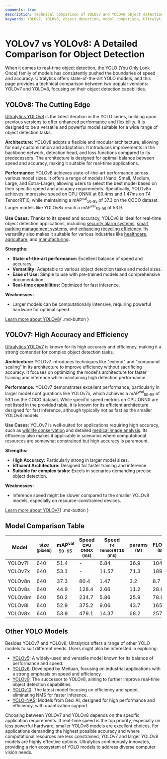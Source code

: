 ```yaml
---
comments: true
description: Technical comparison of YOLOv7 and YOLOv8 object detection models, including architecture, performance, and use cases.
keywords: YOLOv7, YOLOv8, object detection, model comparison, Ultralytics, AI, computer vision
---
```


# YOLOv7 vs YOLOv8: A Detailed Comparison for Object Detection

<script async src="https://cdn.jsdelivr.net/npm/chart.js@3.9.1/dist/chart.min.js"></script>
<script defer src="../../javascript/benchmark.js"></script>

<canvas id="modelComparisonChart" width="1024" height="400" active-models='["YOLOv7", "YOLOv8"]'></canvas>

When it comes to real-time object detection, the YOLO (You Only Look Once) family of models has consistently pushed the boundaries of speed and accuracy. Ultralytics offers state-of-the-art YOLO models, and this page provides a technical comparison between two popular versions: YOLOv7 and YOLOv8, focusing on their object detection capabilities.

## YOLOv8: The Cutting Edge

[Ultralytics YOLOv8](https://docs.ultralytics.com/models/yolov8/) is the latest iteration in the YOLO series, building upon previous versions to offer enhanced performance and flexibility. It is designed to be a versatile and powerful model suitable for a wide range of object detection tasks.

**Architecture:** YOLOv8 adopts a flexible and modular architecture, allowing for easy customization and adaptation. It introduces improvements in the backbone network, detection head, and loss functions compared to its predecessors. The architecture is designed for optimal balance between speed and accuracy, making it suitable for real-time applications.

**Performance:** YOLOv8 achieves state-of-the-art performance across various model sizes. It offers a range of models (Nano, Small, Medium, Large, and Extra-Large), allowing users to select the best model based on their specific speed and accuracy requirements. Specifically, YOLOv8n achieves impressive speed on CPU ONNX at 80.4ms and 1.47ms on T4 TensorRT10, while maintaining a mAP<sup>val</sup><sub>50-95</sub> of 37.3 on the COCO dataset. Larger models like YOLOv8x reach a mAP<sup>val</sup><sub>50-95</sub> of 53.9.

**Use Cases:** Thanks to its speed and accuracy, YOLOv8 is ideal for real-time object detection applications, including [security alarm systems](https://www.ultralytics.com/blog/security-alarm-system-projects-with-ultralytics-yolov8), [smart parking management systems](https://www.ultralytics.com/blog/ultralytics-yolov8-for-smarter-parking-management-systems), and [enhancing recycling efficiency](https://www.ultralytics.com/blog/recycling-efficiency-the-power-of-vision-ai-in-automated-sorting). Its versatility also makes it suitable for various industries like [healthcare](https://www.ultralytics.com/solutions/ai-in-healthcare), [agriculture](https://www.ultralytics.com/solutions/ai-in-agriculture), and [manufacturing](https://www.ultralytics.com/solutions/ai-in-manufacturing).

**Strengths:**

- **State-of-the-art performance:** Excellent balance of speed and accuracy.
- **Versatility:** Adaptable to various object detection tasks and model sizes.
- **Ease of Use:** Simple to use with pre-trained models and comprehensive documentation.
- **Real-time capabilities:** Optimized for fast inference.

**Weaknesses:**

- Larger models can be computationally intensive, requiring powerful hardware for optimal speed.

[Learn more about YOLOv8](https://docs.ultralytics.com/models/yolov8/){ .md-button }

## YOLOv7: High Accuracy and Efficiency

[Ultralytics YOLOv7](https://docs.ultralytics.com/models/yolov7/) is known for its high accuracy and efficiency, making it a strong contender for complex object detection tasks.

**Architecture:** YOLOv7 introduces techniques like "extend" and "compound scaling" in its architecture to improve efficiency without sacrificing accuracy. It focuses on optimizing the model's architecture for faster training and inference while maintaining high detection performance.

**Performance:** YOLOv7 demonstrates excellent performance, particularly in larger model configurations like YOLOv7x, which achieves a mAP<sup>val</sup><sub>50-95</sub> of 53.1 on the COCO dataset. While specific speed metrics on CPU ONNX are not listed in the provided table, it is known for its efficient architecture designed for fast inference, although typically not as fast as the smaller YOLOv8 models.

**Use Cases:** YOLOv7 is well-suited for applications requiring high accuracy, such as [wildlife conservation](https://www.ultralytics.com/blog/protecting-biodiversity-the-kashmir-world-foundations-success-story-with-yolov5-and-yolov8) and detailed [medical image analysis](https://www.ultralytics.com/blog/ultralytics-yolo11-in-hospitals-advancing-healthcare-with-computer-vision). Its efficiency also makes it applicable in scenarios where computational resources are somewhat constrained but high accuracy is paramount.

**Strengths:**

- **High Accuracy:** Particularly strong in larger model sizes.
- **Efficient Architecture:** Designed for faster training and inference.
- **Suitable for complex tasks:** Excels in scenarios demanding precise object detection.

**Weaknesses:**

- Inference speed might be slower compared to the smaller YOLOv8 models, especially on resource-constrained devices.

[Learn more about YOLOv7](https://docs.ultralytics.com/models/yolov7/){ .md-button }

## Model Comparison Table

| Model   | size<br><sup>(pixels) | mAP<sup>val<br>50-95 | Speed<br><sup>CPU ONNX<br>(ms) | Speed<br><sup>T4 TensorRT10<br>(ms) | params<br><sup>(M) | FLOPs<br><sup>(B) |
| ------- | --------------------- | -------------------- | ------------------------------ | ----------------------------------- | ------------------ | ----------------- |
| YOLOv7l | 640                   | 51.4                 | -                              | 6.84                                | 36.9               | 104.7             |
| YOLOv7x | 640                   | 53.1                 | -                              | 11.57                               | 71.3               | 189.9             |
|         |                       |                      |                                |                                     |                    |                   |
| YOLOv8n | 640                   | 37.3                 | 80.4                           | 1.47                                | 3.2                | 8.7               |
| YOLOv8s | 640                   | 44.9                 | 128.4                          | 2.66                                | 11.2               | 28.6              |
| YOLOv8m | 640                   | 50.2                 | 234.7                          | 5.86                                | 25.9               | 78.9              |
| YOLOv8l | 640                   | 52.9                 | 375.2                          | 9.06                                | 43.7               | 165.2             |
| YOLOv8x | 640                   | 53.9                 | 479.1                          | 14.37                               | 68.2               | 257.8             |

## Other YOLO Models

Besides YOLOv7 and YOLOv8, Ultralytics offers a range of other YOLO models to suit different needs. Users might also be interested in exploring:

- [YOLOv5](https://docs.ultralytics.com/models/yolov5/): A widely-used and versatile model known for its balance of performance and speed.
- [YOLOv6](https://docs.ultralytics.com/models/yolov6/): Developed by Meituan, focusing on industrial applications with a strong emphasis on speed and efficiency.
- [YOLOv9](https://docs.ultralytics.com/models/yolov9/): The successor to YOLOv8, aiming to further improve real-time object detection capabilities.
- [YOLOv10](https://docs.ultralytics.com/models/yolov10/): The latest model focusing on efficiency and speed, eliminating NMS for faster inference.
- [YOLO-NAS](https://docs.ultralytics.com/models/yolo-nas/): Models from Deci AI, designed for high performance and efficiency, with quantization support.

Choosing between YOLOv7 and YOLOv8 depends on the specific application requirements. If real-time speed is the top priority, especially on less powerful hardware, smaller YOLOv8 models are excellent choices. For applications demanding the highest possible accuracy and where computational resources are less constrained, YOLOv7 and larger YOLOv8 models are highly effective options. Ultralytics continuously innovates, providing a rich ecosystem of YOLO models to address diverse computer vision needs.
